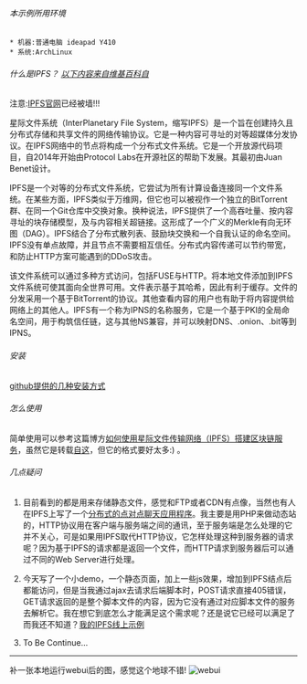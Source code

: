 ###### 本示例所用环境

    * 机器:普通电脑 ideapad Y410
    * 系统:ArchLinux

###### 什么是IPFS？ [以下内容来自维基百科自](https://zh.wikipedia.org/zh-cn/%E6%98%9F%E9%99%85%E6%96%87%E4%BB%B6%E7%B3%BB%E7%BB%9F)

注意:[IPFS官网](https://ipfs.io/)已经被墙!!!

星际文件系统（InterPlanetary File System，缩写IPFS）是一个旨在创建持久且分布式存储和共享文件的网络传输协议。它是一种内容可寻址的对等超媒体分发协议。在IPFS网络中的节点将构成一个分布式文件系统。它是一个开放源代码项目，自2014年开始由Protocol Labs在开源社区的帮助下发展。其最初由Juan Benet设计。

IPFS是一个对等的分布式文件系统，它尝试为所有计算设备连接同一个文件系统。在某些方面，IPFS类似于万维网，但它也可以被视作一个独立的BitTorrent群、在同一个Git仓库中交换对象。换种说法，IPFS提供了一个高吞吐量、按内容寻址的块存储模型，及与内容相关超链接。这形成了一个广义的Merkle有向无环图（DAG）。IPFS结合了分布式散列表、鼓励块交换和一个自我认证的命名空间。IPFS没有单点故障，并且节点不需要相互信任。分布式内容传递可以节约带宽，和防止HTTP方案可能遇到的DDoS攻击。

该文件系统可以通过多种方式访问，包括FUSE与HTTP。将本地文件添加到IPFS文件系统可使其面向全世界可用。文件表示基于其哈希，因此有利于缓存。文件的分发采用一个基于BitTorrent的协议。其他查看内容的用户也有助于将内容提供给网络上的其他人。IPFS有一个称为IPNS的名称服务，它是一个基于PKI的全局命名空间，用于构筑信任链，这与其他NS兼容，并可以映射DNS、.onion、.bit等到IPNS。

###### 安装
[github提供的几种安装方式](https://github.com/ipfs/go-ipfs#install)

###### 怎么使用
简单使用可以参考这篇博方[如何使用星际文件传输网络（IPFS）搭建区块链服务](http://liyuechun.org/2017/09/18/ipfs-blockchain/)，虽然它是转载[自这](https://qtum.org/zh/blog/ru-he-shi-yong-xing-ji-wen-jian-chuan-shu-wang-luo-ipfs-da-jian-qu-kuai-lian-fu-wu)，但它的格式要好太多:) 。

###### 几点疑问
1. 目前看到的都是用来存储静态文件，感觉和FTP或者CDN有点像，当然也有人在IPFS上写了一个[分布式的点对点聊天应用程序](https://github.com/orbitdb/orbit)。我主要是用PHP来做动态站的，HTTP协议用在客户端与服务端之间的通讯，至于服务端是怎么处理的它并不关心，可是如果用IPFS取代HTTP协议，它怎样处理这种到服务器的请求呢？因为基于IPFS的请求都是返回一个文件，而HTTP请求到服务器后可以通过不同的Web Server进行处理。

2. 今天写了一个小demo，一个静态页面，加上一些js效果，增加到IPFS结点后都能访问，但是当我通过ajax去请求后端脚本时，POST请求直接405错误，GET请求返回的是整个脚本文件的内容，因为它没有通过对应脚本文件的服务去解析它。我在想它到底怎么才能满足这个需求呢？还是说它已经可以满足了而我还不知道？[我的IPFS线上示例](https://ipfs.io/ipfs/QmVbjQfqx3y1sNQGzPRTHqq2aX4pgKEvHnoEbJR4ySTirs)

3. To Be Continue...

***
补一张本地运行webui后的图，感觉这个地球不错!
![webui](http://blog.blianb.com/wp-content/uploads/2018/03/ipfs.jpg)
